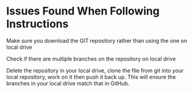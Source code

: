 

# Issues Found When Following Instructions

Make sure you download the GIT repository rather than using the one on local drive

Check if there are multiple branches on the repository on local drive

Delete the repository in your local drive, clone the file from git into your local repository, work on it then push it back up. This will ensure the branches in your local drive match that in GitHub.